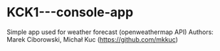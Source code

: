 # KCK1---console-app
Simple app used for weather forecast (openweathermap API)
Authors: Marek Ciborowski, Michał Kuc (https://github.com/mkkuc)
